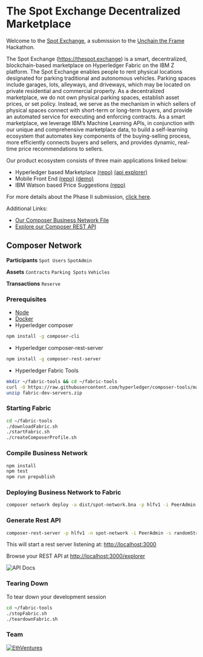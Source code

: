 # The Spot Exchange Decentralized Marketplace
Welcome to the [Spot Exchange](https://thespot.exchange), a submission to the [Unchain the Frame](https://unchaintheframe.com) Hackathon.

The Spot Exchange (https://thespot.exchange) is  a smart, decentralized, blockchain-based marketplace on Hyperledger Fabric on the IBM Z platform. The Spot Exchange enables people to rent physical locations designated for parking traditional and autonomous vehicles. Parking spaces include garages, lots, alleyways, and driveways, which may be located on private residential and commercial property. As a decentralized marketplace, we do not own physical parking spaces, establish asset prices, or set policy. Instead, we serve as the mechanism in which sellers of physical spaces connect with short-term or long-term buyers, and provide an automated service for executing and enforcing contracts. As a smart marketplace, we leverage IBM’s Machine Learning APIs, in conjunction with our unique and comprehensive marketplace data, to build a self-learning ecosystem that automates key components of the buying-selling process, more efficiently connects buyers and sellers, and provides dynamic, real-time price recommendations to sellers.

Our product ecosystem consists of three main applications linked below:

* Hyperledger based Marketplace [(repo)](https://github.com/EthVentures/SpotExchangeLedger) [(api explorer)](https://api.thespot.exchange:3000/explorer/)
* Mobile Front End [(repo)](https://github.com/EthVentures/SpotExchangeApp) [(demo)](https://thespot.exchange)
* IBM Watson based Price Suggestions [(repo)](https://github.com/EthVentures/SpotExchangeML)


For more details about the Phase II submission, [click here](https://goo.gl/n84gDD).

Additional Links:
* [Our Composer Business Network File](https://github.com/EthVentures/SpotExchangeLedger/blob/master/dist/spot-network.bna)
* [Explore our Composer REST API](https://api.thespot.exchange:3000/explorer/)


## Composer Network
**Participants**
`Spot Users`	`SpotAdmin`

**Assets**
`Contracts`	`Parking Spots`	`Vehicles`

**Transactions**
`Reserve`


### Prerequisites
* [Node](https://nodejs.org/)
* [Docker](https://www.docker.com/community-edition)
* Hyperledger composer
```bash
npm install -g composer-cli
```
* Hyperledger composer-rest-server
```bash
npm install -g composer-rest-server
```
* Hyperledger Fabric Tools
```bash
mkdir ~/fabric-tools && cd ~/fabric-tools
curl -O https://raw.githubusercontent.com/hyperledger/composer-tools/master/packages/fabric-dev-servers/fabric-dev-servers.zip
unzip fabric-dev-servers.zip
```


### Starting Fabric

```bash
cd ~/fabric-tools
./downloadFabric.sh
./startFabric.sh
./createComposerProfile.sh
```

### Compile Business Network

```bash
npm install
npm test
npm run prepublish
```

### Deploying Business Network to Fabric

```bash
composer network deploy -a dist/spot-network.bna -p hlfv1 -i PeerAdmin -s randomString
```

### Generate Rest API
```bash
composer-rest-server -p hlfv1 -n spot-network -i PeerAdmin -s randomString
```
This will start a rest server listening at: <http://localhost:3000>

Browse your REST API at <http://localhost:3000/explorer>

![API Docs](https://i.imgur.com/4YbpUZE.png "API Docs")


### Tearing Down

To tear down your development session
```bash
cd ~/fabric-tools
./stopFabric.sh
./teardownFabric.sh
```
### Team

[![EthVentures](https://github.com/EthVentures/CryptoTracker/raw/master/resources/img/ethventures-logo.png)](https://ethventures.io)
